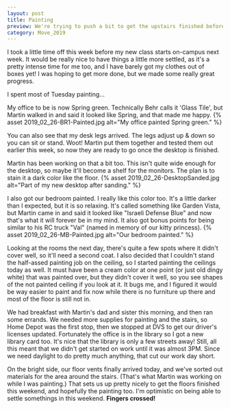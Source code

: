 ```yaml
---
layout: post
title: Painting 
preview: We're trying to push a bit to get the upstairs finished before my new class starts next week... Will we make it?! 
category: Move_2019
---
```


I took a little time off this week before my new class starts on-campus next week. It would be really nice to have things a little more settled, as it's a pretty intense time for me too, and I have barely got my clothes out of boxes yet! I was hoping to get more done, but we made some really great progress.

I spent most of Tuesday painting...

My office to be is now Spring green. Technically Behr calls it 'Glass Tile', but Martin walked in and said it looked like Spring, and that made me happy. 
{% asset 2019_02_26-BR1-Painted.jpg alt="My office painted Spring green." %}

You can also see that my desk legs arrived. The legs adjust up & down so you can sit or stand. Woot! Martin put them together and tested them out earlier this week, so now they are ready to go once the desktop is finished. 

Martin has been working on that a bit too. This isn't quite wide enough for the desktop, so maybe it'll become a shelf for the monitors. The plan is to stain it a dark color like the floor.
{% asset 2019_02_26-DesktopSanded.jpg alt="Part of my new desktop after sanding." %}

I also got our bedroom painted. I really like this color too. It's a little darker than I expected, but it is so relaxing. It's called something like Garden Vista, but Martin came in and said it looked like "Israeli Defense Blue" and now that's what it will forever be in my mind. It also got bonus points for being similar to his RC truck "Val" (named in memory of our kitty princess). 
{% asset 2019_02_26-MB-Painted.jpg alt="Our bedroom painted." %}

Looking at the rooms the next day, there's quite a few spots where it didn't cover well, so it'll need a second coat. I also decided that I couldn't stand the half-assed painting job on the ceiling, so I started painting the ceilings today as well. It must have been a cream color at one point (or just old dingy white) that was painted over, but they didn't cover it well, so you see shapes of the not painted ceiling if you look at it. It bugs me, and I figured it would be way easier to paint and fix now while there is no furniture up there and most of the floor is still not in.

We had breakfast with Martin's dad and sister this morning, and then ran some errands. We needed more supplies for painting and the stairs, so Home Depot was the first stop, then we stopped at DVS to get our driver's licenses updated. Fortunately the office is in the library so I got a new library card too. It's nice that the library is only a few streets away! Still, all this meant that we didn't get started on work until it was almost 3PM. Since we need daylight to do pretty much anything, that cut our work day short. 

On the bright side, our floor vents finally arrived today, and we've sorted out materials for the area around the stairs. (That's what Martin was working on while I was painting.) That sets us up pretty nicely to get the floors finished this weekend, and hopefully the painting too. I'm optimistic on being able to settle somethings in this weekend. __Fingers crossed!__
